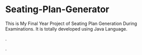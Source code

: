# Seating-Plan-Generator

This is My Final Year Project of Seating Plan Generation During Examinations. It is totally developed using Java Language.












.
























































































































































































.






































